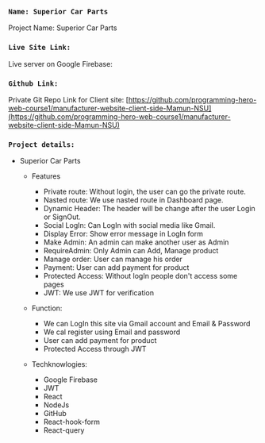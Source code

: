 ### `Name: Superior Car Parts`

Project Name: Superior Car Parts

### `Live Site Link:`

Live server on Google Firebase:
[]()

### `Github Link:`

Private Git Repo Link for Client site:
[https://github.com/programming-hero-web-course1/manufacturer-website-client-side-Mamun-NSU](https://github.com/programming-hero-web-course1/manufacturer-website-client-side-Mamun-NSU)

### `Project details:`

- Superior Car Parts

  - Features

    - Private route: Without login, the user can go the private route.
    - Nasted route: We use nasted route in Dashboard page.
    - Dynamic Header: The header will be change after the user Login or SignOut.
    - Social LogIn: Can LogIn with social media like Gmail.
    - Display Error: Show error message in LogIn form
    - Make Admin: An admin can make another user as Admin
    - RequireAdmin: Only Admin can Add, Manage product
    - Manage order: User can manage his order
    - Payment: User can add payment for product
    - Protected Access: Without logIn people don't access some pages
    - JWT: We use JWT for verification

  - Function:

    - We can LogIn this site via Gmail account and Email & Password
    - We cal register using Email and password
    - User can add payment for product
    - Protected Access through JWT

  - Techknowlogies:
    - Google Firebase
    - JWT
    - React
    - NodeJs
    - GitHub
    - React-hook-form
    - React-query
